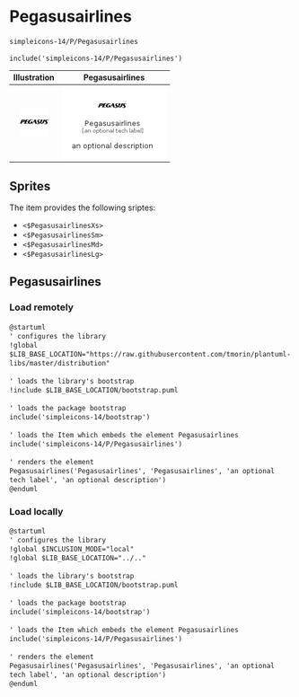 # Pegasusairlines


```text
simpleicons-14/P/Pegasusairlines
```

```text
include('simpleicons-14/P/Pegasusairlines')
```



| Illustration | Pegasusairlines |
| :---: | :---: |
| ![illustration for Illustration](../../simpleicons-14/P/Pegasusairlines.png) | ![illustration for Pegasusairlines](../../simpleicons-14/P/Pegasusairlines.Local.png) |



## Sprites
The item provides the following sriptes:

- `<$PegasusairlinesXs>`
- `<$PegasusairlinesSm>`
- `<$PegasusairlinesMd>`
- `<$PegasusairlinesLg>`





## Pegasusairlines

### Load remotely
```plantuml
@startuml
' configures the library
!global $LIB_BASE_LOCATION="https://raw.githubusercontent.com/tmorin/plantuml-libs/master/distribution"

' loads the library's bootstrap
!include $LIB_BASE_LOCATION/bootstrap.puml

' loads the package bootstrap
include('simpleicons-14/bootstrap')

' loads the Item which embeds the element Pegasusairlines
include('simpleicons-14/P/Pegasusairlines')

' renders the element
Pegasusairlines('Pegasusairlines', 'Pegasusairlines', 'an optional tech label', 'an optional description')
@enduml
```

### Load locally
```plantuml
@startuml
' configures the library
!global $INCLUSION_MODE="local"
!global $LIB_BASE_LOCATION="../.."

' loads the library's bootstrap
!include $LIB_BASE_LOCATION/bootstrap.puml

' loads the package bootstrap
include('simpleicons-14/bootstrap')

' loads the Item which embeds the element Pegasusairlines
include('simpleicons-14/P/Pegasusairlines')

' renders the element
Pegasusairlines('Pegasusairlines', 'Pegasusairlines', 'an optional tech label', 'an optional description')
@enduml
```

